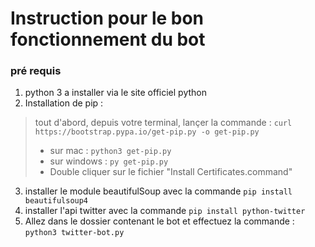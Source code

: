 # Instruction pour le bon fonctionnement du bot

  ### pré requis
1. python 3 a installer via le site officiel python
2. Installation de pip :
> tout d'abord, depuis votre terminal, lançer la commande : ```curl https://bootstrap.pypa.io/get-pip.py -o get-pip.py```
>  - sur mac : ```python3 get-pip.py```
>  - sur windows : ```py get-pip.py```
>  - Double cliquer sur le fichier "Install Certificates.command"

3. installer le module beautifulSoup avec la commande ```pip install beautifulsoup4```
4. installer l'api twitter avec la commande ```pip install python-twitter```
5. Allez dans le dossier contenant le bot et effectuez la commande : ```python3 twitter-bot.py```
